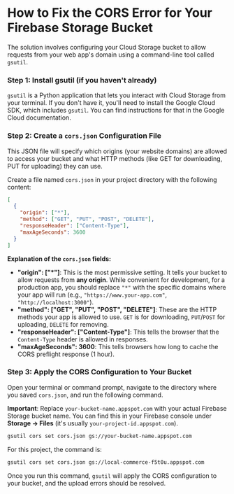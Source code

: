 # How to Fix the CORS Error for Your Firebase Storage Bucket

The solution involves configuring your Cloud Storage bucket to allow requests from your web app's domain using a command-line tool called `gsutil`.

### Step 1: Install gsutil (if you haven't already)
`gsutil` is a Python application that lets you interact with Cloud Storage from your terminal. If you don't have it, you'll need to install the Google Cloud SDK, which includes `gsutil`. You can find instructions for that in the Google Cloud documentation.

### Step 2: Create a `cors.json` Configuration File
This JSON file will specify which origins (your website domains) are allowed to access your bucket and what HTTP methods (like GET for downloading, PUT for uploading) they can use.

Create a file named `cors.json` in your project directory with the following content:

```json
[
  {
    "origin": ["*"],
    "method": ["GET", "PUT", "POST", "DELETE"],
    "responseHeader": ["Content-Type"],
    "maxAgeSeconds": 3600
  }
]
```

**Explanation of the `cors.json` fields:**
- **"origin": ["*"]**: This is the most permissive setting. It tells your bucket to allow requests from **any origin**. While convenient for development, for a production app, you should replace `"*"` with the specific domains where your app will run (e.g., `"https://www.your-app.com"`, `"http://localhost:3000"`).
- **"method": ["GET", "PUT", "POST", "DELETE"]**: These are the HTTP methods your app is allowed to use. `GET` is for downloading, `PUT`/`POST` for uploading, `DELETE` for removing.
- **"responseHeader": ["Content-Type"]**: This tells the browser that the `Content-Type` header is allowed in responses.
- **"maxAgeSeconds": 3600**: This tells browsers how long to cache the CORS preflight response (1 hour).

### Step 3: Apply the CORS Configuration to Your Bucket
Open your terminal or command prompt, navigate to the directory where you saved `cors.json`, and run the following command.

**Important**: Replace `your-bucket-name.appspot.com` with your actual Firebase Storage bucket name. You can find this in your Firebase console under **Storage -> Files** (it's usually `your-project-id.appspot.com`).

```bash
gsutil cors set cors.json gs://your-bucket-name.appspot.com
```

For this project, the command is:
```bash
gsutil cors set cors.json gs://local-commerce-f5t0u.appspot.com
```

Once you run this command, `gsutil` will apply the CORS configuration to your bucket, and the upload errors should be resolved.
